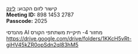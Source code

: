 
קישור לזום הקבוע: [לינק](https://huji.zoom.us/j/89814532787#success) <br />
**Meeting ID:** 898 1453 2787<br />
**Passcode:** 2025<br />


מהנדסי AI מחזור 4- תיקיית משתתפי הקורס
https://drive.google.com/drive/folders/1KKcH5vRt-giHV45kZR0opSdn2ql83hM5

